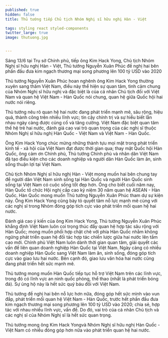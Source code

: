 ```yaml
---
published: true
hidden: false
title: Thủ tướng tiếp Chủ tịch Nhóm Nghị sĩ hữu nghị Hàn - Việt

tags: styling react styled-components
twitter_large: true
image: thutuong.jpg


---
```


Sáng 13/6 tại Trụ sở Chính phủ, tiếp ông Kim Hack Yong, Chủ tịch Nhóm Nghị sĩ hữu nghị Hàn - Việt, Thủ tướng Nguyễn Xuân Phúc đề nghị hai bên phấn đấu đưa kim ngạch thương mại song phương lên 100 tỷ USD vào 2020

Thủ tướng Nguyễn Xuân Phúc hoan nghênh ông Kim Hack Yong thường xuyên sang thăm Việt Nam, điều này thể hiện sự quan tâm, tình cảm chung của Nhóm Nghị sĩ hữu nghị và đặc biệt là của cá nhân Chủ tịch đối với Việt Nam và quan hệ Việt Nam - Hàn Quốc nói chung, quan hệ giữa Quốc hội hai nước nói riêng.

Thủ tướng nêu rõ quan hệ hai nước đang phát triển mạnh mẽ, sâu rộng, hiệu quả, thành công trên nhiều lĩnh vực; tin cậy chính trị và sự hiểu biết lẫn nhau ngày càng được củng cố và tăng cường. Việt Nam đặc biệt quan tâm thế hệ trẻ hai nước, đánh giá cao vai trò quan trọng của các nghị sĩ thuộc Nhóm Nghị sĩ hữu nghị Hàn Quốc - Việt Nam và Việt Nam - Hàn Quốc.

Ông Kim Hack Yong chúc mừng những thành tựu mọi mặt trong phát triển kinh tế - xã hội của Việt Nam đạt được thời gian qua; thay mặt Quốc hội Hàn Quốc, ông cảm ơn Chính phủ, Thủ tướng Chính phủ và nhân dân Việt Nam đã tạo điều kiện cho các doanh nghiệp và người dân Hàn Quốc làm ăn, sinh sống thuận lợi tại Việt Nam.

Chủ tịch Nhóm Nghị sĩ hữu nghị Hàn - Việt mong muốn hai bên chung tay để người dân Việt Nam sinh sống tại Hàn Quốc và người Hàn Quốc sinh sống tại Việt Nam có cuộc sống tốt đẹp hơn. Ông cho biết cuối năm nay, Hàn Quốc tổ chức Hội nghị cấp cao kỷ niệm 30 năm quan hệ ASEAN -  Hàn Quốc. Hàn Quốc mong muốn Thủ tướng Nguyễn Xuân Phúc tham dự sự kiện này. Ông Kim Hack Yong cũng bày tỏ quyết tâm nỗ lực mạnh mẽ cùng với các nghị sĩ trong Nhóm đóng góp tích cực vào phát triển mối quan hệ hai nước.

Đánh giá cao ý kiến của ông Kim Hack Yong, Thủ tướng Nguyễn Xuân Phúc khẳng định Việt Nam luôn coi trọng thúc đẩy quan hệ hợp tác sâu rộng với Hàn Quốc; mong muốn phối hợp chặt chẽ với phía Hàn Quốc nhằm không ngừng phát triển quan hệ đối tác hợp tác chiến lược giữa hai nước lên tầm cao mới. Chính phủ Việt Nam luôn dành thời gian quan tâm, giải quyết các vấn đề liên quan doanh nghiệp Hàn Quốc tại Việt Nam. Ngày càng có nhiều doanh nghiệp Hàn Quốc sang Việt Nam làm ăn, sinh sống, đóng góp tích cực vào giao lưu hai nước. Bên cạnh đó, giao lưu văn hóa hai nước cũng đang phát triển hết sức mạnh mẽ.


Thủ tướng mong muốn Hàn Quốc tiếp tục hỗ trợ Việt Nam trên các lĩnh vực, trong đó có lĩnh vực an ninh quốc phòng, thể thao (nhất là phát triển bóng đá). Sự ủng hộ này là hết sức quý báu đối với Việt Nam.

Thủ tướng đề nghị hai bên nỗ lực hơn nữa, đóng góp hết sức mình vào vun đắp, phát triển mối quan hệ Việt Nam - Hàn Quốc, trước hết phấn đấu đưa kim ngạch thương mại song phương lên 100 tỷ USD vào 2020; chia sẻ, hợp tác với nhau nhiều lĩnh vực, vấn đề. Do đó, vai trò của cá nhân Chủ tịch và các nghị sĩ của Nhóm Nghị sĩ là hết sức quan trọng.

Thủ tướng mong ông Kim Hack Yongvà Nhóm Nghị sĩ hữu nghị Hàn Quốc - Việt Nam có nhiều đóng góp hơn nữa vào phát triển quan hệ hai nước.